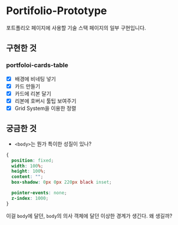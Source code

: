 # Portifolio-Prototype

포트폴리오 페이지에 사용할 기술 스택 페이지의 일부 구현입니다.

## 구현한 것

### portfoloi-cards-table

- [x] 배경에 비네팅 넣기
- [x] 카드 만들기
- [x] 카드에 리본 달기
- [x] 리본에 호버시 툴팁 보여주기
- [x] Grid System을 이용한 정렬

## 궁금한 것

- `<body>`는 뭔가 특이한 성질이 있나?

```CSS
{
  position: fixed;
  width: 100%;
  height: 100%;
  content: "";
  box-shadow: 0px 0px 220px black inset;

  pointer-events: none;
  z-index: 1000;
}
```

이걸 `body`에 달던, `body`의 의사 객체에 달던 이상한 경계가 생긴다. 왜 생길까?


